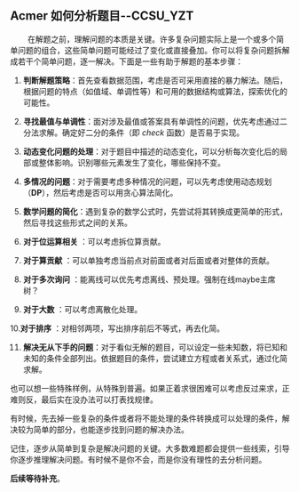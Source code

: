 ## Acmer 如何分析题目--CCSU_YZT

        在解题之前，理解问题的本质是关键。许多复杂问题实际上是一个或多个简单问题的组合，这些简单问题可能经过了变化或直接叠加。你可以将复杂问题拆解成若干个简单问题，逐一解决。下面是一些有助于解题的基本步骤：

1. **判断解题策略**：首先查看数据范围，考虑是否可采用直接的暴力解法。随后，根据问题的特点（如值域、单调性等）和可用的数据结构或算法，探索优化的可能性。

2. **寻找最值与单调性**：面对涉及最值或答案具有单调性的问题，优先考虑通过二分法求解。确定好二分的条件（即 $check$ 函数）是否易于实现。

3. **动态变化问题的处理**：对于题目中描述的动态变化，可以分析每次变化后的局部或整体影响。识别哪些元素发生了变化，哪些保持不变。

4. **多情况的问题**：对于需要考虑多种情况的问题，可以先考虑使用动态规划（**DP**），然后考虑是否可以用贪心算法简化。

5. **数学问题的简化**：遇到复杂的数学公式时，先尝试将其转换成更简单的形式，然后寻找这些形式之间的关系。

6. **对于位运算相关** ：可以考虑拆位算贡献。

7. **对于算贡献** ：可以单独考虑当前点对前面或者对后面或者对整体的贡献。

8. **对于多次询问** ：能离线可以优先考虑离线、预处理。强制在线maybe主席树？

9. **对于大数** ：可以考虑离散化处理。

10.**对于排序** ：对相邻两项，写出排序前后不等式，再去化简。 

11. **解决无从下手的问题**：对于看似无解的题目，可以设定一些未知数，将已知和未知的条件全部列出。依据题目的条件，尝试建立方程或者关系式，通过化简求解。

   也可以想一些特殊样例，从特殊到普遍。如果正着求很困难可以考虑反过来求，正难则反，最后实在没办法可以打表找规律。

   有时候，先去掉一些复杂的条件或者将不能处理的条件转换成可以处理的条件，解决较为简单的部分，也能逐步找到问题的解决办法。

记住，逐步从简单到复杂是解决问题的关键。大多数难题都会提供一些线索，引导你逐步推理解决问题。有时候不是你不会，而是你没有理性的去分析问题。

**后续等待补充**。
